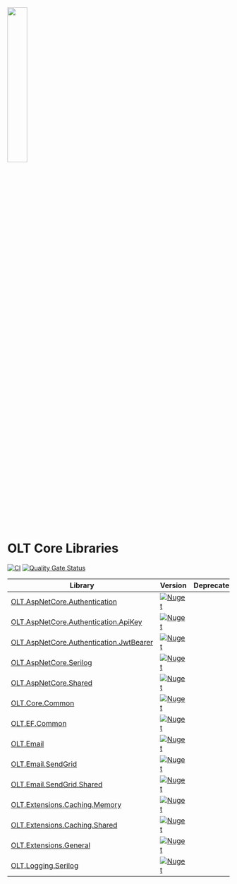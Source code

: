 <img src="https://user-images.githubusercontent.com/1365728/127748628-47575d74-a2fb-4539-a31e-74d8b435fc21.png" width="30%" >

# OLT Core Libraries

[![CI](https://github.com/OuterlimitsTech/olt-dotnet-core/actions/workflows/build.yml/badge.svg)](https://github.com/OuterlimitsTech/olt-dotnet-core/actions/workflows/build.yml) [![Quality Gate Status](https://sonarcloud.io/api/project_badges/measure?project=OuterlimitsTech_olt-dotnet-core&metric=alert_status)](https://sonarcloud.io/summary/new_code?id=OuterlimitsTech_olt-dotnet-core)

| Library                                                                                   | Version                                                                                                                                                    | Deprecated |
| ----------------------------------------------------------------------------------------- | ---------------------------------------------------------------------------------------------------------------------------------------------------------- | ---------- |
| [OLT.AspNetCore.Authentication](./src/OLT.AspNetCore.Authentication/)                     | [![Nuget](https://img.shields.io/nuget/v/OLT.AspNetCore.Authentication)](https://www.nuget.org/packages/OLT.AspNetCore.Authentication)                     |            |
| [OLT.AspNetCore.Authentication.ApiKey](./src/OLT.AspNetCore.Authentication.ApiKey/)       | [![Nuget](https://img.shields.io/nuget/v/OLT.AspNetCore.Authentication.ApiKey)](https://www.nuget.org/packages/OLT.AspNetCore.Authentication.ApiKey)       |            |
| [OLT.AspNetCore.Authentication.JwtBearer](./src/OLT.AspNetCore.Authentication.JwtBearer/) | [![Nuget](https://img.shields.io/nuget/v/OLT.AspNetCore.Authentication.JwtBearer)](https://www.nuget.org/packages/OLT.AspNetCore.Authentication.JwtBearer) |            |
| [OLT.AspNetCore.Serilog](./src/OLT.AspNetCore.Serilog/)                                   | [![Nuget](https://img.shields.io/nuget/v/OLT.AspNetCore.Serilog)](https://www.nuget.org/packages/OLT.AspNetCore.Serilog)                                   |            |
| [OLT.AspNetCore.Shared](./src/OLT.AspNetCore.Shared/)                                     | [![Nuget](https://img.shields.io/nuget/v/OLT.AspNetCore.Shared)](https://www.nuget.org/packages/OLT.AspNetCore.NLog)                                       |            |
| [OLT.Core.Common](./src/OLT.Core.Common/)                                                 | [![Nuget](https://img.shields.io/nuget/v/OLT.Core.Common)](https://www.nuget.org/packages/OLT.Core.Common)                                                 |            |
| [OLT.EF.Common](./src/OLT.EF.Common/)                                                     | [![Nuget](https://img.shields.io/nuget/v/OLT.EF.Common)](https://www.nuget.org/packages/OLT.EF.Common)                                                     |            |
| [OLT.Email](./src/OLT.Email/)                                                             | [![Nuget](https://img.shields.io/nuget/v/OLT.Email)](https://www.nuget.org/packages/OLT.Email)                                                             |            |
| [OLT.Email.SendGrid](./src/OLT.Email.SendGrid/)                                           | [![Nuget](https://img.shields.io/nuget/v/OLT.Email.SendGrid)](https://www.nuget.org/packages/OLT.Email.SendGrid)                                           |            |
| [OLT.Email.SendGrid.Shared](./src/OLT.Email.SendGrid.Shared/)                             | [![Nuget](https://img.shields.io/nuget/v/OLT.Email.SendGrid.Shared)](https://www.nuget.org/packages/OLT.Email.SendGrid.Shared)                             |            |
| [OLT.Extensions.Caching.Memory](./src/Extensions.Caching.Memory/)                         | [![Nuget](https://img.shields.io/nuget/v/OLT.Extensions.Caching.Memory)](https://www.nuget.org/packages/OLT.Extensions.Caching.Memory)                     |            |
| [OLT.Extensions.Caching.Shared](./src/Extensions.Caching.Shared/)                         | [![Nuget](https://img.shields.io/nuget/v/OLT.Extensions.Caching.Shared)](https://www.nuget.org/packages/OLT.Extensions.Caching.Shared)                     |            |
| [OLT.Extensions.General](./src/OLT.Extensions.General/)                                   | [![Nuget](https://img.shields.io/nuget/v/OLT.Extensions.General)](https://www.nuget.org/packages/OLT.Extensions.General)                                   |            |
| [OLT.Logging.Serilog](./src/OLT.Logging.Serilog/)                                         | [![Nuget](https://img.shields.io/nuget/v/OLT.Logging.Serilog)](https://www.nuget.org/packages/OLT.Logging.Serilog)                                         |            |

